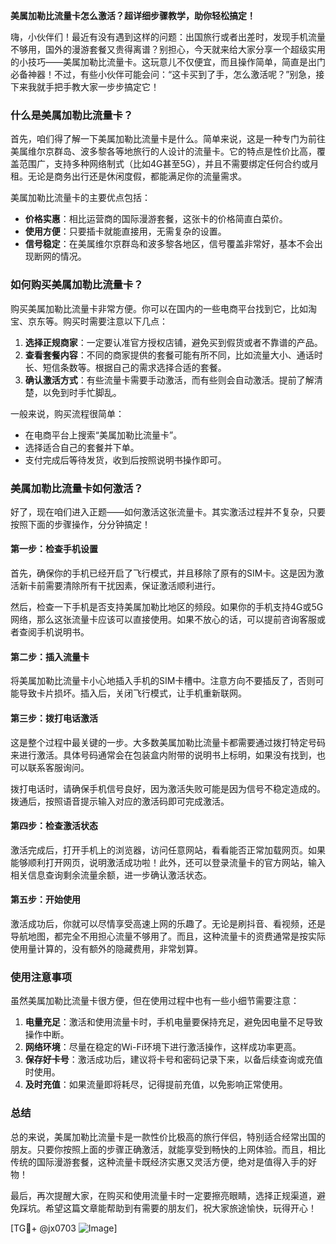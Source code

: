 **美属加勒比流量卡怎么激活？超详细步骤教学，助你轻松搞定！**

嗨，小伙伴们！最近有没有遇到这样的问题：出国旅行或者出差时，发现手机流量不够用，国外的漫游套餐又贵得离谱？别担心，今天就来给大家分享一个超级实用的小技巧——美属加勒比流量卡。这玩意儿不仅便宜，而且操作简单，简直是出门必备神器！不过，有些小伙伴可能会问：“这卡买到了手，怎么激活呢？”别急，接下来我就手把手教大家一步步搞定它！

### 什么是美属加勒比流量卡？

首先，咱们得了解一下美属加勒比流量卡是什么。简单来说，这是一种专门为前往美属维尔京群岛、波多黎各等地旅行的人设计的流量卡。它的特点是性价比高，覆盖范围广，支持多种网络制式（比如4G甚至5G），并且不需要绑定任何合约或月租。无论是商务出行还是休闲度假，都能满足你的流量需求。

美属加勒比流量卡的主要优点包括：
- **价格实惠**：相比运营商的国际漫游套餐，这张卡的价格简直白菜价。
- **使用方便**：只要插卡就能直接用，无需复杂的设置。
- **信号稳定**：在美属维尔京群岛和波多黎各地区，信号覆盖非常好，基本不会出现断网的情况。

### 如何购买美属加勒比流量卡？

购买美属加勒比流量卡非常方便。你可以在国内的一些电商平台找到它，比如淘宝、京东等。购买时需要注意以下几点：
1. **选择正规商家**：一定要认准官方授权店铺，避免买到假货或者不靠谱的产品。
2. **查看套餐内容**：不同的商家提供的套餐可能有所不同，比如流量大小、通话时长、短信条数等。根据自己的需求选择合适的套餐。
3. **确认激活方式**：有些流量卡需要手动激活，而有些则会自动激活。提前了解清楚，以免到时手忙脚乱。

一般来说，购买流程很简单：
- 在电商平台上搜索“美属加勒比流量卡”。
- 选择适合自己的套餐并下单。
- 支付完成后等待发货，收到后按照说明书操作即可。

### 美属加勒比流量卡如何激活？

好了，现在咱们进入正题——如何激活这张流量卡。其实激活过程并不复杂，只要按照下面的步骤操作，分分钟搞定！

#### 第一步：检查手机设置

首先，确保你的手机已经开启了飞行模式，并且移除了原有的SIM卡。这是因为激活新卡前需要清除所有干扰因素，保证激活顺利进行。

然后，检查一下手机是否支持美属加勒比地区的频段。如果你的手机支持4G或5G网络，那么这张流量卡应该可以直接使用。如果不放心的话，可以提前咨询客服或者查阅手机说明书。

#### 第二步：插入流量卡

将美属加勒比流量卡小心地插入手机的SIM卡槽中。注意方向不要插反了，否则可能导致卡片损坏。插入后，关闭飞行模式，让手机重新联网。

#### 第三步：拨打电话激活

这是整个过程中最关键的一步。大多数美属加勒比流量卡都需要通过拨打特定号码来进行激活。具体号码通常会在包装盒内附带的说明书上标明，如果没有找到，也可以联系客服询问。

拨打电话时，请确保手机信号良好，因为激活失败可能是因为信号不稳定造成的。拨通后，按照语音提示输入对应的激活码即可完成激活。

#### 第四步：检查激活状态

激活完成后，打开手机上的浏览器，访问任意网站，看看能否正常加载网页。如果能够顺利打开网页，说明激活成功啦！此外，还可以登录流量卡的官方网站，输入相关信息查询剩余流量余额，进一步确认激活状态。

#### 第五步：开始使用

激活成功后，你就可以尽情享受高速上网的乐趣了。无论是刷抖音、看视频，还是导航地图，都完全不用担心流量不够用了。而且，这种流量卡的资费通常是按实际使用量计算的，没有额外的隐藏费用，非常划算。

### 使用注意事项

虽然美属加勒比流量卡很方便，但在使用过程中也有一些小细节需要注意：
1. **电量充足**：激活和使用流量卡时，手机电量要保持充足，避免因电量不足导致操作中断。
2. **网络环境**：尽量在稳定的Wi-Fi环境下进行激活操作，这样成功率更高。
3. **保存好卡号**：激活成功后，建议将卡号和密码记录下来，以备后续查询或充值时使用。
4. **及时充值**：如果流量即将耗尽，记得提前充值，以免影响正常使用。

### 总结

总的来说，美属加勒比流量卡是一款性价比极高的旅行伴侣，特别适合经常出国的朋友。只要你按照上面的步骤正确激活，就能享受到畅快的上网体验。而且，相比传统的国际漫游套餐，这种流量卡既经济实惠又灵活方便，绝对是值得入手的好物！

最后，再次提醒大家，在购买和使用流量卡时一定要擦亮眼睛，选择正规渠道，避免踩坑。希望这篇文章能帮助到有需要的朋友们，祝大家旅途愉快，玩得开心！

[TG💪+ @jx0703 ![Image](https://github.com/user-attachments/assets/dbca1d08-cadb-493c-b0ec-ad6f7a83f270)]
